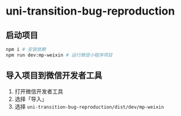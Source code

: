 # uni-transition-bug-reproduction

## 启动项目

```bash
npm i # 安装依赖
npm run dev:mp-weixin # 运行微信小程序项目
```

## 导入项目到微信开发者工具

1. 打开微信开发者工具
2. 选择「导入」
3. 选择 `uni-transition-bug-reproduction/dist/dev/mp-weixin`
